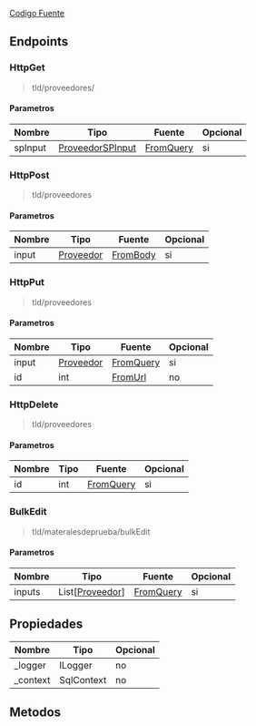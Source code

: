 
[Codigo Fuente](https://github.com/hugogzz93/anlab-backend/blob/eia-db/Controllers/ProveedoresController.cs)


## Endpoints

### HttpGet
> tld/proveedores/

#### Parametros
|Nombre|Tipo|Fuente|Opcional|
|---|---|---|---|
|spInput|[ProveedorSPInput](DBAdapter/InputReference#MatInput)|[FromQuery](https://docs.microsoft.com/en-us/dotnet/api/microsoft.aspnetcore.mvc.fromqueryattribute?view=aspnetcore-6.0)|si|


### HttpPost
> tld/proveedores

#### Parametros
|Nombre|Tipo|Fuente|Opcional|
|---|---|---|---|
|input|[Proveedor](DBAdapter/Models#Proveedor)|[FromBody](https://docs.microsoft.com/en-us/dotnet/api/microsoft.aspnetcore.mvc.fromqueryattribute?view=aspnetcore-6.0)|si|


### HttpPut
> tld/proveedores

#### Parametros
|Nombre|Tipo|Fuente|Opcional|
|---|---|---|---|
|input|[Proveedor](DBAdapter/InputReference#MatInput)|[FromQuery](https://docs.microsoft.com/en-us/dotnet/api/microsoft.aspnetcore.mvc.fromqueryattribute?view=aspnetcore-6.0)|si|
|id|int|[FromUrl](https://docs.microsoft.com/en-us/dotnet/api/microsoft.aspnetcore.mvc.fromrouteattribute?view=aspnetcore-6.0Reference)|no|jV


### HttpDelete
> tld/proveedores

#### Parametros
|Nombre|Tipo|Fuente|Opcional|
|---|---|---|---|
|id|int|[FromQuery](https://docs.microsoft.com/en-us/dotnet/api/microsoft.aspnetcore.mvc.fromqueryattribute?view=aspnetcore-6.0)|si|


### BulkEdit
> tld/materalesdeprueba/bulkEdit

#### Parametros
|Nombre|Tipo|Fuente|Opcional|
|---|---|---|---|
|inputs|List[[Proveedor](DBAdapter/InputReference#MatInput)]|[FromQuery](https://docs.microsoft.com/en-us/dotnet/api/microsoft.aspnetcore.mvc.fromqueryattribute?view=aspnetcore-6.0)|si|






## Propiedades
|Nombre|Tipo|Opcional|
|---|---|---|
|_logger|ILogger|no|
|_context|SqlContext|no|

## Metodos

